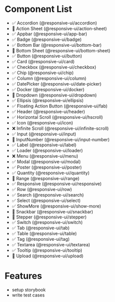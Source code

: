 # Component List

- ✅ Accordion (@responsive-ui/accordion)
- 🚧 Action Sheet (@responsive-ui/action-sheet)
- ✅ Appbar (@responsive-ui/app-bar)
- ✅ Badge (@responsive-ui/badge)
- ✅ Bottom Bar (@responsive-ui/bottom-bar)
- 🚧 Bottom Sheet (@responsive-ui/bottom-sheet)
- ✅ Button (@responsive-ui/button)
- ✅ Card (@responsive-ui/card)
- ✅ Checkbox (@responsive-ui/checkbox)
- ✅ Chip (@responsive-ui/chip)
- ✅ Column (@responsive-ui/column)
- ✅ DatePicker (@responsive-ui/date-picker)
- ✅ Docker (@responsive-ui/docker)
- 🚧 Dropdown (@responsive-ui/dropdown)
- ✅ Ellipsis (@responsive-ui/ellipsis)
- ✅ Floating Action Button (@responsive-ui/fab)
- ✅ Header (@responsive-ui/header)
- ✅ Horizontal Scroll (@responsive-ui/hscroll)
- ✅ Icon (@responsive-ui/icon)
- ❌ Infinite Scroll (@responsive-ui/infinite-scroll)
- ✅ Input (@responsive-ui/input)
- 🚧 InputNumber (@responsive-ui/input-number)
- ✅ Label (@responsive-ui/label)
- ✅ Loader (@responsive-ui/loader)
- ❌ Menu (@responsive-ui/menu)
- ✅ Modal (@responsive-ui/modal)
- ✅ Poster (@responsive-ui/poster)
- ✅ Quantity (@responsive-ui/quantity)
- 🚧 Range (@responsive-ui/range)
- ✅ Responsive (@responsive-ui/responsive)
- ✅ Row (@responsive-ui/row)
- ✅ Search (@responsive-ui/search)
- ✅ Select (@responsive-ui/select)
- ✅ ShowMore (@responsive-ui/show-more)
- 🚧 Snackbar (@responsive-ui/snackbar)
- 🚧 Stepper (@responsive-ui/stepper)
- ✅ Switch (@responsive-ui/switch)
- ✅ Tab (@responsive-ui/tab)
- ✅ Table (@responsive-ui/table)
- ✅ Tag (@responsive-ui/tag)
- ✅ Textarea (@responsive-ui/textarea)
- ✅ Tooltip (@responsive-ui/tooltip)
- 🚧 Upload (@responsive-ui/upload)

# Features

- setup storybook
- write test cases
